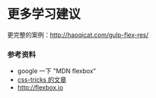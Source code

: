 # 更多学习建议

更完整的案例：<http://haoqicat.com/gulp-flex-res/> 

### 参考资料

- google 一下 "MDN flexbox"
- [css-tricks 的文章](https://css-tricks.com/snippets/css/a-guide-to-flexbox/)
- <http://flexbox.io>